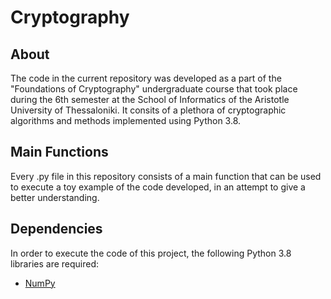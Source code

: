 # Cryptography

## About

The code in the current repository was developed as a part of the "Foundations of Cryptography" undergraduate course that took place during the 6th semester at the School of Informatics of the Aristotle University of Thessaloniki. It consits of a plethora of cryptographic algorithms and methods implemented using Python 3.8.

## Main Functions

Every .py file in this repository consists of a main function that can be used to execute a toy example of the code developed, in an attempt to give a better understanding. 

## Dependencies

In order to execute the code of this project, the following Python 3.8 libraries are required:

- [NumPy](https://github.com/numpy/numpy)
